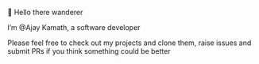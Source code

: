 👋 Hello there wanderer

I’m @Ajay Kamath, a software developer 

Please feel free to check out my projects and clone them, raise issues and submit PRs if you think something could be better

